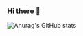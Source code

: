 ### Hi there 👋


![Anurag's GitHub stats](https://github-readme-stats.vercel.app/api?username=anuraghazra&show_icons=true&theme=transparent)
<!--
**InfiniteVoid69/InfiniteVoid69** is a ✨ _special_ ✨ repository because its `README.md` (this file) appears on your GitHub profile.

Here are some ideas to get you started:

- 🔭 I’m currently working on ...
- 🌱 I’m currently learning ...
- 👯 I’m looking to collaborate on ...
- 🤔 I’m looking for help with ...
- 💬 Ask me about ...
- 📫 How to reach me: ...
- 😄 Pronouns: ...
- ⚡ Fun fact: ...
-->
